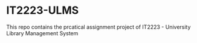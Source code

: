 # IT2223-ULMS
This repo contains the prcatical assignment project of IT2223 - University Library Management System

